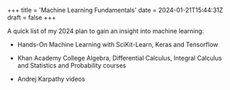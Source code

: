 +++
title = 'Machine Learning Fundamentals'
date = 2024-01-21T15:44:31Z
draft = false
+++

A quick list of my 2024 plan to gain an insight into machine learning:

* Hands-On Machine Learning with SciKit-Learn, Keras and Tensorflow

* Khan Academy College Algebra, Differential Calculus, Integral Calculus and Statistics and Probability courses

* Andrej Karpathy videos
